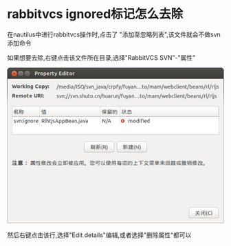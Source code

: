 # rabbitvcs ignored标记怎么去除

在nautilus中进行rabbitvcs操作时,点击了 "添加至忽略列表",该文件就会不做svn添加命令

如果想要去除,右键点击该文件所在目录,选择"RabbitVCS SVN"-"属性"

![image](https://raw.githubusercontent.com/shoukaiseki/blogdoc/master/ubuntu/rabbitvcs%20ignored%E6%A0%87%E8%AE%B0%E6%80%8E%E4%B9%88%E5%8E%BB%E9%99%A4/img/001.png)

 然后右键点击该行,选择"Edit details"编辑,或者选择"删除属性"都可以
